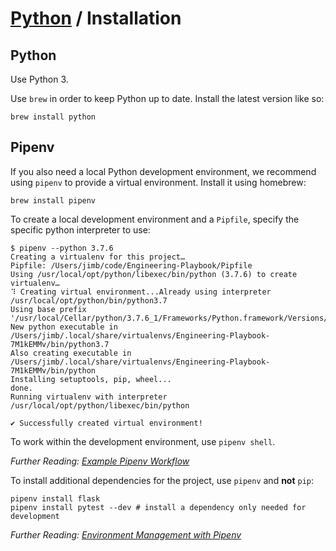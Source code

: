 # [Python](./README.md) / Installation

## Python

Use Python 3.

Use `brew` in order to keep Python up to date. Install the latest version like so:

```
brew install python
```

## Pipenv

If you also need a local Python development environment, we recommend using `pipenv` to provide a virtual environment. Install it using homebrew:

```
brew install pipenv
```

To create a local development environment and a `Pipfile`, specify the specific python interpreter to use:

```
$ pipenv --python 3.7.6
Creating a virtualenv for this project…
Pipfile: /Users/jimb/code/Engineering-Playbook/Pipfile
Using /usr/local/opt/python/libexec/bin/python (3.7.6) to create virtualenv…
⠹ Creating virtual environment...Already using interpreter /usr/local/opt/python/bin/python3.7
Using base prefix '/usr/local/Cellar/python/3.7.6_1/Frameworks/Python.framework/Versions/3.7'
New python executable in /Users/jimb/.local/share/virtualenvs/Engineering-Playbook-7M1kEMMv/bin/python3.7
Also creating executable in /Users/jimb/.local/share/virtualenvs/Engineering-Playbook-7M1kEMMv/bin/python
Installing setuptools, pip, wheel...
done.
Running virtualenv with interpreter /usr/local/opt/python/libexec/bin/python

✔ Successfully created virtual environment!
```

To work within the development environment, use `pipenv shell`.

*Further Reading: [Example Pipenv Workflow](https://pipenv.kennethreitz.org/en/latest/basics/#example-pipenv-workflow)*

To install additional dependencies for the project, use `pipenv` and **not** `pip`:

```
pipenv install flask
pipenv install pytest --dev # install a dependency only needed for development
```

*Further Reading: [Environment Management with Pipenv](https://pipenv.kennethreitz.org/en/latest/basics/#environment-management-with-pipenv)*

